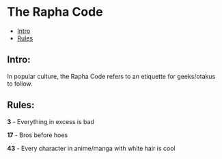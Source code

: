# The Rapha Code

- [Intro](#intro)
- [Rules](#rules)

## Intro:
In popular culture, the Rapha Code refers to an etiquette for geeks/otakus to follow. 


## Rules:

**3** - Everything in excess is bad

**17** - Bros before hoes

**43** - Every character in anime/manga with white hair is cool
